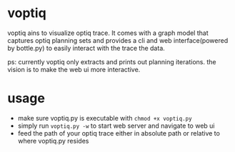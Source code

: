 voptiq
======

voptiq ains to visualize optiq trace. It comes with a graph model that captures optiq planning sets and provides a cli
and web interface(powered by bottle.py) to easily interact with the trace the data.

ps: currently voptiq only extracts and prints out planning iterations. the vision is to make the web ui more interactive.


usage
=====
* make sure voptiq.py is executable with `chmod +x voptiq.py`
* simply run `voptiq.py -w` to start web server and navigate to web ui
* feed the path of your optiq trace either in absolute path or relative to where voptiq.py resides
